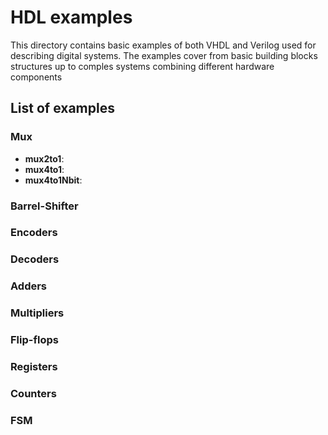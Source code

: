 # HDL examples
This directory contains basic examples of both VHDL and Verilog used for describing digital systems. The examples cover from basic building blocks structures up to comples systems combining different hardware components

## List of examples

### Mux

- **mux2to1**:
- **mux4to1**:
- **mux4to1Nbit**:

### Barrel-Shifter


### Encoders


### Decoders


### Adders


### Multipliers


### Flip-flops


### Registers


### Counters


### FSM

